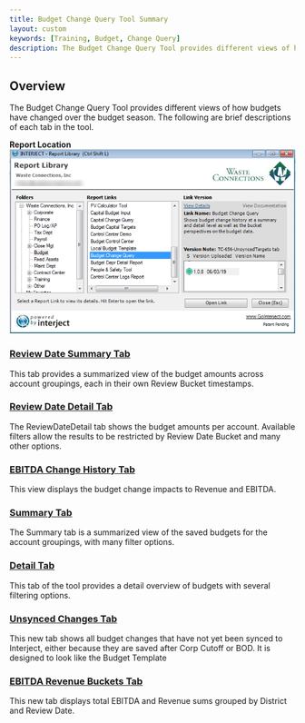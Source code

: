 ```yaml
---
title: Budget Change Query Tool Summary
layout: custom
keywords: [Training, Budget, Change Query]
description: The Budget Change Query Tool provides different views of how budgets have changed over the budget season. The following are brief descriptions of each tab in the tool.
---
```


## Overview

The Budget Change Query Tool provides different views of how budgets have changed over the budget season. The following are brief descriptions of each tab in the tool.

**Report Location**<br>
![](/images/WCNTraining/Budget/BudgetChangeQuery_ReportLibrary.png)

### [Review Date Summary Tab](/bApps/InterjectTraining/Budget/BudgetChangeQuery_ReviewDateSummary.html)

This tab provides a summarized view of the budget amounts across account groupings, each in their own Review Bucket timestamps.

### [Review Date Detail Tab](/bApps/InterjectTraining/Budget/BudgetChangeQuery_ReviewDateDetail.html)

The ReviewDateDetail tab shows the budget amounts per account. Available filters allow the results to be restricted by Review Date Bucket and many other options.

### [EBITDA Change History Tab](/bApps/InterjectTraining/Budget/BudgetChangeQuery_EBITDAChangeHistory.html)

This view displays the budget change impacts to Revenue and EBITDA.

### [Summary Tab](/bApps/InterjectTraining/Budget/BudgetChangeQuery_Summary.html)

The Summary tab is a summarized view of the saved budgets for the account groupings, with many filter options.

### [Detail Tab](/bApps/InterjectTraining/Budget/BudgetChangeQuery_Detail.html)

This tab of the tool provides a detail overview of budgets with several filtering options.

### [Unsynced Changes Tab](/bApps/InterjectTraining/Budget/BudgetChangeQuery_UnsyncedChanges.html)

This new tab shows all budget changes that have not yet been synced to Interject, either because they are saved after Corp Cutoff or BOD. It is designed to look like the Budget Template

### [EBITDA Revenue Buckets Tab](/bApps/InterjectTraining/Budget/BudgetChangeQuery_EBITDARevenueBuckets.html)

This new tab displays total EBITDA and Revenue sums grouped by District and Review Date.